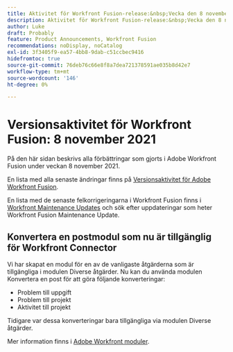 ```yaml
---
title: Aktivitet för Workfront Fusion-release:&nbsp;Vecka den 8 november 2021
description: Aktivitet för Workfront Fusion-release:&nbsp;Vecka den 8 november 2021
author: Luke
draft: Probably
feature: Product Announcements, Workfront Fusion
recommendations: noDisplay, noCatalog
exl-id: 3f3405f9-ea57-4bb8-9dab-c51ccbec9416
hidefromtoc: true
source-git-commit: 76deb76c66e8f8a7dea721378591ae035b8d42e7
workflow-type: tm+mt
source-wordcount: '146'
ht-degree: 0%

---
```


# Versionsaktivitet för Workfront Fusion: 8 november 2021

På den här sidan beskrivs alla förbättringar som gjorts i Adobe Workfront Fusion under veckan 8 november 2021.

En lista med alla senaste ändringar finns på [Versionsaktivitet för Adobe Workfront Fusion](../../../product-announcements/product-releases/fusion-release-activity/fusion-release-activity.md).

En lista med de senaste felkorrigeringarna i Workfront Fusion finns i [Workfront Maintenance Updates](https://experienceleague.adobe.com/docs/workfront-known-issues/releases/current-updates.html) och sök efter uppdateringar som heter Workfront Fusion Maintenance Update.

## Konvertera en postmodul som nu är tillgänglig för Workfront Connector

Vi har skapat en modul för en av de vanligaste åtgärderna som är tillgängliga i modulen Diverse åtgärder. Nu kan du använda modulen Konvertera en post för att göra följande konverteringar:

* Problem till uppgift
* Problem till projekt
* Aktivitet till projekt

Tidigare var dessa konverteringar bara tillgängliga via modulen Diverse åtgärder.

Mer information finns i [Adobe Workfront moduler](../../../workfront-fusion/apps-and-their-modules/workfront-modules.md).
